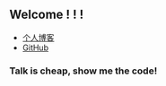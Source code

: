 ## Welcome ! ! !

* [个人博客](http://blog.uvanix.com/)
* [GitHub](https://github.com/uvanix/)

### Talk is cheap, show me the code!
